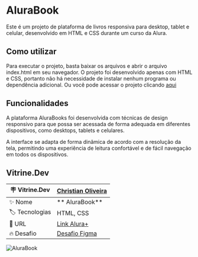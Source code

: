 <h1> AluraBook </h1>

Este é um projeto de plataforma de livros responsiva para desktop, tablet e celular, desenvolvido em HTML e CSS durante um curso da Alura.

## Como utilizar
Para executar o projeto, basta baixar os arquivos e abrir o arquivo index.html em seu navegador. O projeto foi desenvolvido apenas com HTML e CSS, portanto não há necessidade de instalar nenhum programa ou dependência adicional. Ou você pode acessar o projeto clicando <a href="https://christianduhp.github.io/AluraBook/">aqui</a>

## Funcionalidades
A plataforma AluraBooks foi desenvolvida com técnicas de design responsivo para que possa ser acessada de forma adequada em diferentes dispositivos, como desktops, tablets e celulares.

A interface se adapta de forma dinâmica de acordo com a resolução da tela, permitindo uma experiência de leitura confortável e de fácil navegação em todos os dispositivos.

## Vitrine.Dev

| :placard: Vitrine.Dev |<a href="https://cursos.alura.com.br/vitrinedev/christianoliver">Christian Oliveira</a> |
| -------------  | --- |
| :sparkles: Nome        | ** AluraBook**
| :label: Tecnologias | HTML, CSS
| :rocket: URL         |<a href="https://christianduhp.github.io/AluraBook/">Link Alura+</a>
| :fire: Desafio     |<a href="https://www.figma.com/file/sSMbIqKaGBd66Y8roxTk2p/AluraBooks?t=Y55ZoM3oOWZPfwzo-6">Desafio Figma</a> 

![AluraBook](https://user-images.githubusercontent.com/85292359/221328100-d9ebd00c-b684-4862-9367-fc207a267150.png#vitrinedev)


